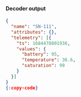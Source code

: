 #### Decoder output

```json
{
  "name": "SN-111",
  "attributes": {},
  "telemetry": [{
    "ts": 1684478801936,
    "values": {
      "battery": 95,
      "temperature": 36.6,
      "saturation": 99
    }
  }]
}
{:copy-code}
```

<br>
<br>
